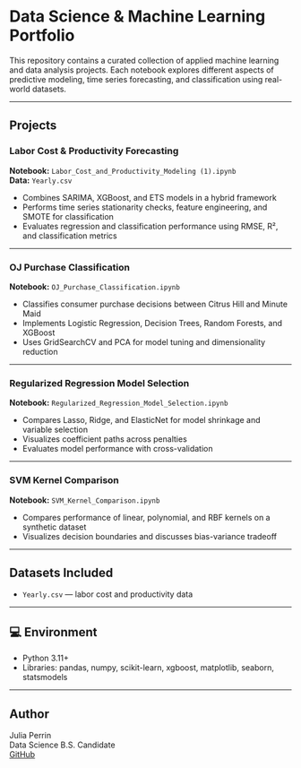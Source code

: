 # Data Science & Machine Learning Portfolio

This repository contains a curated collection of applied machine learning and data analysis projects. Each notebook explores different aspects of predictive modeling, time series forecasting, and classification using real-world datasets.

---

##  Projects

###  Labor Cost & Productivity Forecasting
**Notebook:** `Labor_Cost_and_Productivity_Modeling (1).ipynb`  
**Data:** `Yearly.csv`  
- Combines SARIMA, XGBoost, and ETS models in a hybrid framework
- Performs time series stationarity checks, feature engineering, and SMOTE for classification
- Evaluates regression and classification performance using RMSE, R², and classification metrics

---

###  OJ Purchase Classification
**Notebook:** `OJ_Purchase_Classification.ipynb`  
- Classifies consumer purchase decisions between Citrus Hill and Minute Maid
- Implements Logistic Regression, Decision Trees, Random Forests, and XGBoost
- Uses GridSearchCV and PCA for model tuning and dimensionality reduction

---

### Regularized Regression Model Selection
**Notebook:** `Regularized_Regression_Model_Selection.ipynb`  
- Compares Lasso, Ridge, and ElasticNet for model shrinkage and variable selection
- Visualizes coefficient paths across penalties
- Evaluates model performance with cross-validation

---

### SVM Kernel Comparison
**Notebook:** `SVM_Kernel_Comparison.ipynb`  
- Compares performance of linear, polynomial, and RBF kernels on a synthetic dataset
- Visualizes decision boundaries and discusses bias-variance tradeoff

---

##  Datasets Included
- `Yearly.csv` — labor cost and productivity data

---

## 💻 Environment
- Python 3.11+
- Libraries: pandas, numpy, scikit-learn, xgboost, matplotlib, seaborn, statsmodels

---

## Author
Julia Perrin  
Data Science B.S. Candidate  
[GitHub](https://github.com/juliaperrin)
